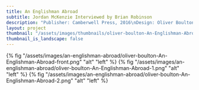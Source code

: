 ```yaml
---
title: An Englishman Abroad
subtitle: Jordan McKenzie Interviewed by Brian Robinson
description: "Publisher: Camberwell Press, 2016\nDesign: Oliver Boulton\nEditor: Brian Robinson\nDigital download, 4pp.\nDownloadable PDF, 210 × 297mm"
layout: project
thumbnail: "/assets/images/thumbnails/oliver-boulton-An-Englishman-Abroad-front.png"
thumbnail_is_landscape: false
---
```

{% fig "/assets/images/an-englishman-abroad/oliver-boulton-An-Englishman-Abroad-front.png" "alt" "left" %}
{% fig "/assets/images/an-englishman-abroad/oliver-boulton-An-Englishman-Abroad-1.png" "alt" "left" %}
{% fig "/assets/images/an-englishman-abroad/oliver-boulton-An-Englishman-Abroad-2.png" "alt" "left" %}